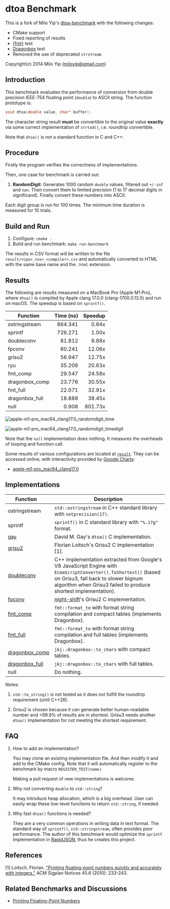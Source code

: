 # dtoa Benchmark

This is a fork of Milo Yip's [dtoa-benchmark](https://github.com/miloyip/dtoa-benchmark) with the following changes:

* CMake support
* Fixed reporting of results
* [{fmt}](https://github.com/fmtlib/fmt) test
* [Dragonbox](https://github.com/jk-jeon/dragonbox) test
* Removed the use of deprecated `strstream`

Copyright(c) 2014 Milo Yip (miloyip@gmail.com)

## Introduction

This benchmark evaluates the performance of conversion from double precision IEEE-754 floating point (`double`) to ASCII string. The function prototype is:

~~~~~~~~cpp
void dtoa(double value, char* buffer);
~~~~~~~~

The character string result **must** be convertible to the original value **exactly** via some correct implementation of `strtod()`, i.e. roundtrip convertible.

Note that `dtoa()` is *not* a standard function in C and C++.

## Procedure

Firstly the program verifies the correctness of implementations.

Then, one case for benchmark is carried out:

1. **RandomDigit**: Generates 1000 random `double` values, filtered out `+/-inf` and `nan`. Then convert them to limited precision (1 to 17 decimal digits in significand). Finally convert these numbers into ASCII.

Each digit group is run for 100 times. The minimum time duration is measured for 10 trials.

## Build and Run

1. Configure: `cmake .`
2. Build and run benchmark: `make run-benchmark`

The results in CSV format will be written to the file `result/<cpu>_<os>_<compiler>.csv` and automatically converted to HTML with the same base name and the `.html` extension.

## Results

The following are results measured on a MacBook Pro (Apple M1 Pro), where `dtoa()` is compiled by Apple clang 17.0.0 (clang-1700.0.13.5) and run on macOS. The speedup is based on `sprintf()`.

| Function          | Time (ns) | Speedup   |
|-------------------|----------:|----------:|
| ostringstream     | 864.341   | 0.84x     |
| sprintf           | 726.271   | 1.00x     |
| doubleconv        | 81.812    | 8.88x     |
| fpconv            | 60.241    | 12.06x    |
| grisu2            | 56.947    | 12.75x    |
| ryu               | 35.206    | 20.63x    |
| fmt_comp          | 29.547    | 24.58x    |
| dragonbox_comp    | 23.776    | 30.55x    |
| fmt_full          | 22.071    | 32.91x    |
| dragonbox_full    | 18.888    | 38.45x    |
| null              | 0.906     | 801.73x   |

![apple-m1-pro_mac64_clang17.0_randomdigit_time](https://github.com/user-attachments/assets/032ce868-b89f-4984-b7fd-1e8d12a0c0c7)

![apple-m1-pro_mac64_clang17.0_randomdigit_timedigit](https://github.com/user-attachments/assets/05a735c1-d189-4ddd-b3c3-3a20d7396e82)

Note that the `null` implementation does nothing. It measures the overheads of looping and function call.

Some results of various configurations are located at [`result`](https://github.com/fmtlib/dtoa-benchmark/tree/master/result). They can be accessed online, with interactivity provided by [Google Charts](https://developers.google.com/chart/):

* [apple-m1-pro_mac64_clang17.0](https://fmtlib.github.io/dtoa-benchmark/result/apple-m1-pro_mac64_clang17.0.html)

## Implementations

Function      | Description
--------------|-----------
ostringstream | `std::ostringstream` in C++ standard library with `setprecision(17)`.
sprintf       | `sprintf()` in C standard library with `"%.17g"` format.
[gay](http://www.netlib.org/fp/) | David M. Gay's `dtoa()` C implementation.
[grisu2](http://florian.loitsch.com/publications/bench.tar.gz?attredirects=0)        | Florian Loitsch's Grisu2 C implementation [1].
[doubleconv](https://code.google.com/p/double-conversion/)    |  C++ implementation extracted from Google's V8 JavaScript Engine with `EcmaScriptConverter().ToShortest()` (based on Grisu3, fall back to slower bignum algorithm when Grisu3 failed to produce shortest implementation).
[fpconv](https://github.com/night-shift/fpconv)        | [night-shift](https://github.com/night-shift)'s  Grisu2 C implementation.
[fmt_comp](https://github.com/fmtlib/fmt) | `fmt::format_to` with format string compilation and compact tables (implements Dragonbox).
[fmt_full](https://github.com/fmtlib/fmt) | `fmt::format_to` with format string compilation and full tables (implements Dragonbox).
[dragonbox_comp](https://github.com/jk-jeon/dragonbox) | `jkj::dragonbox::to_chars` with compact tables.
[dragonbox_full](https://github.com/jk-jeon/dragonbox) | `jkj::dragonbox::to_chars` with full tables.
null          | Do nothing.

Notes:

1. `std::to_string()` is not tested as it does not fulfill the roundtrip requirement (until C++26).

2. Grisu2 is chosen because it can generate better human-readable number and >99.9% of results are in shortest. Grisu3 needs another `dtoa()` implementation for not meeting the shortest requirement.

## FAQ

1. How to add an implementation?
   
   You may clone an existing implementation file. And then modify it and add to the CMake config. Note that it will automatically register to the benchmark by macro `REGISTER_TEST(name)`.

   Making a pull request of new implementations is welcome.

2. Why not converting `double` to `std::string`?

   It may introduce heap allocation, which is a big overhead. User can easily wrap these low-level functions to return `std::string`, if needed.

3. Why fast `dtoa()` functions is needed?

   They are a very common operations in writing data in text format. The standard way of `sprintf()`, `std::stringstream`, often provides poor performance. The author of this benchmark would optimize the `sprintf` implementation in [RapidJSON](https://github.com/miloyip/rapidjson/), thus he creates this project.

## References

[1] Loitsch, Florian. ["Printing floating-point numbers quickly and accurately with integers."](http://florian.loitsch.com/publications/dtoa-pldi2010.pdf) ACM Sigplan Notices 45.6 (2010): 233-243.

## Related Benchmarks and Discussions

* [Printing Floating-Point Numbers](http://www.ryanjuckett.com/programming/printing-floating-point-numbers/)
